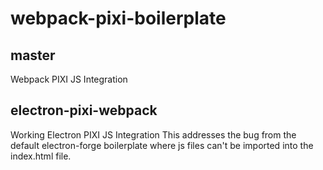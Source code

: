 # webpack-pixi-boilerplate
## master
Webpack PIXI JS Integration
## electron-pixi-webpack
Working Electron PIXI JS Integration
This addresses the bug from the default electron-forge boilerplate where js files can't be imported into the index.html file.
